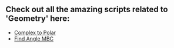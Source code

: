 ## Check out all the amazing scripts related to 'Geometry' here:

- [Complex to Polar](Geometry/ComplexToPolarCoordinates/complextopolar.py)
- [Find Angle MBC](Geometry/ComplexToPolarCoordinates/Find_Angle_MBC.py)
